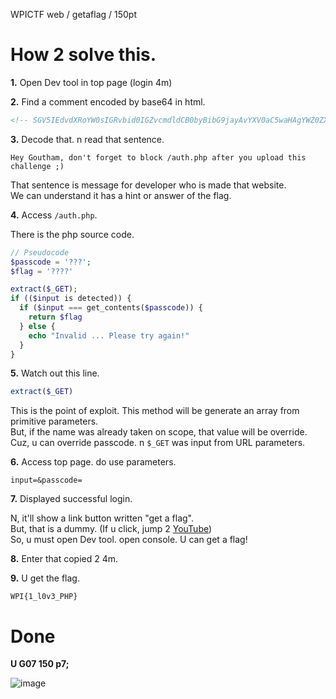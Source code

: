 WPICTF web / getaflag / 150pt

# How 2 solve this.

**1.** Open Dev tool in top page (login 4m)

**2.** Find a comment encoded by base64 in html.

```html
<!-- SGV5IEdvdXRoYW0sIGRvbid0IGZvcmdldCB0byBibG9jayAvYXV0aC5waHAgYWZ0ZXIgeW91IHVwbG9hZCB0aGlzIGNoYWxsZW5nZSA7KQ== -->
```

**3.** Decode that. n read that sentence.

```
Hey Goutham, don't forget to block /auth.php after you upload this challenge ;)
```

That sentence is message for developer who is made that website.  
We can understand it has a hint or answer of the flag.

**4.** Access `/auth.php`.

There is the php source code.  

```php
// Pseudocode
$passcode = '???';
$flag = '????'

extract($_GET);
if (($input is detected)) {
  if ($input === get_contents($passcode)) {
    return $flag
  } else {
    echo "Invalid ... Please try again!"
  }
}
```

**5.** Watch out this line.

```php
extract($_GET)
```

This is the point of exploit.
This method will be generate an array from primitive parameters.  
But, if the name was already taken on scope, that value will be override.  
Cuz, u can override passcode. n `$_GET` was input from URL parameters.

**6.** Access top page. do use parameters.

```
input=&passcode=
``` 

**7.** Displayed successful login.

N, it'll show a link button written "get a flag".  
But, that is a dummy. (If u click, jump 2 [YouTube](https://www.youtube.com/watch?v=dQw4w9WgXcQ))  
So, u must open Dev tool. open console. U can get a flag!

**8.** Enter that copied 2 4m.

**9.** U get the flag.

```
WPI{1_l0v3_PHP}
```

# Done

**U G07 150 p7;**

![image](https://github.com/JPNYKW/WPICTF/blob/master/img/getaflag.png)
